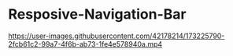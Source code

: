 # Resposive-Navigation-Bar

https://user-images.githubusercontent.com/42178214/173225790-2fcb61c2-99a7-4f6b-ab73-1fe4e578940a.mp4

